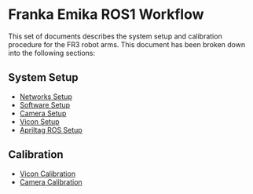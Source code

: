 # Franka Emika ROS1 Workflow
This set of documents describes the system setup and calibration procedure for the FR3 robot arms. This document has been broken down into the following sections:

## System Setup

- [Networks Setup](../network_setting/README.md)
- [Software Setup](INSTALLATION.md)
- [Camera Setup]()
- [Vicon Setup]()
- [Apriltag ROS Setup]()
## Calibration
- [Vicon Calibration]()
- [Camera Calibration]()
